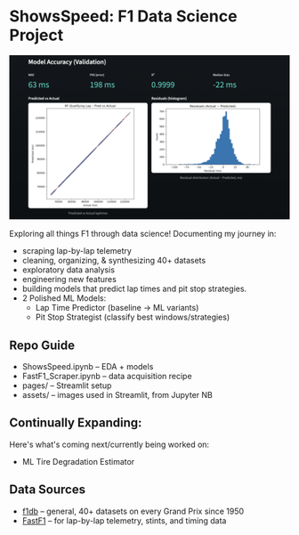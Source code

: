 # ShowsSpeed: F1 Data Science Project

![Preview: Laptime Predictor (Random Forest Model)](assets/showsspeedmodel.png)

Exploring all things F1 through data science! Documenting my journey in:
- scraping lap-by-lap telemetry
- cleaning, organizing, & synthesizing 40+ datasets
- exploratory data analysis
- engineering new features
- building models that predict lap times and pit stop strategies.
- 2 Polished ML Models:
  - Lap Time Predictor (baseline → ML variants)
  - Pit Stop Strategist (classify best windows/strategies)

## Repo Guide
- ShowsSpeed.ipynb – EDA + models
- FastF1_Scraper.ipynb – data acquisition recipe
- pages/ – Streamlit setup
- assets/ – images used in Streamlit, from Jupyter NB

## Continually Expanding:
Here's what's coming next/currently being worked on:
- ML Tire Degradation Estimator

## Data Sources
- [f1db](https://github.com/f1db/f1db) – general, 40+ datasets on every Grand Prix since 1950
- [FastF1](https://theoehrly.github.io/Fast-F1/) – for lap-by-lap telemetry, stints, and timing data  
